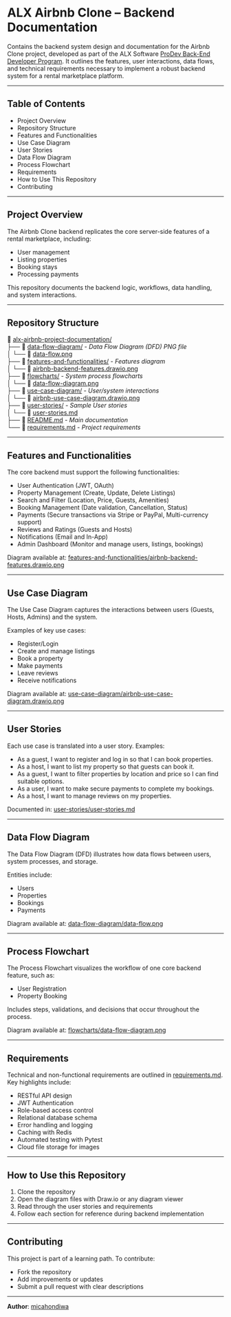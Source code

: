 # ALX Airbnb Clone – Backend Documentation

Contains the backend system design and documentation for the Airbnb Clone project, developed as part of the ALX Software [ProDev Back-End Developer Program](https://www.alxafrica.com/programme/prodev-backend/). It outlines the features, user interactions, data flows, and technical requirements necessary to implement a robust backend system for a rental marketplace platform.

---

## Table of Contents

- Project Overview  
- Repository Structure  
- Features and Functionalities  
- Use Case Diagram  
- User Stories  
- Data Flow Diagram  
- Process Flowchart  
- Requirements  
- How to Use This Repository  
- Contributing

---

## Project Overview

The Airbnb Clone backend replicates the core server-side features of a rental marketplace, including:

- User management  
- Listing properties  
- Booking stays  
- Processing payments  

This repository documents the backend logic, workflows, data handling, and system interactions.

---

## Repository Structure

📂 [alx-airbnb-project-documentation/](/)  
├── 📂 [data-flow-diagram/](data-flow-diagram/) - *Data Flow Diagram (DFD) PNG file*  
│   └── 📄 [data-flow.png](data-flow-diagram/data-flow.png)  
├── 📂 [features-and-functionalities/](features-and-functionalities/) - *Features diagram*  
│   └── 📄 [airbnb-backend-features.drawio.png](features-and-functionalities/airbnb-backend-features.drawio.png)  
├── 📂 [flowcharts/](flowcharts/) - *System process flowcharts*  
│   └── 📄 [data-flow-diagram.png](flowcharts/data-flow-diagram.png)  
├── 📂 [use-case-diagram/](use-case-diagram/) - *User/system interactions*  
│   └── 📄 [airbnb-use-case-diagram.drawio.png](use-case-diagram/airbnb-use-case-diagram.drawio.png)  
├── 📂 [user-stories/](user-stories/) - *Sample User stories*  
│   └── 📄 [user-stories.md](user-stories/user-stories.md)  
├── 📄 [README.md](README.md) - *Main documentation*  
└── 📄 [requirements.md](requirements.md) - *Project requirements*  

---

## Features and Functionalities

The core backend must support the following functionalities:

- User Authentication (JWT, OAuth)  
- Property Management (Create, Update, Delete Listings)  
- Search and Filter (Location, Price, Guests, Amenities)  
- Booking Management (Date validation, Cancellation, Status)  
- Payments (Secure transactions via Stripe or PayPal, Multi-currency support)  
- Reviews and Ratings (Guests and Hosts)  
- Notifications (Email and In-App)  
- Admin Dashboard (Monitor and manage users, listings, bookings)

Diagram available at: [features-and-functionalities/airbnb-backend-features.drawio.png](features-and-functionalities/airbnb-backend-features.drawio.png)

---

## Use Case Diagram

The Use Case Diagram captures the interactions between users (Guests, Hosts, Admins) and the system.

Examples of key use cases:

- Register/Login  
- Create and manage listings  
- Book a property  
- Make payments  
- Leave reviews  
- Receive notifications

Diagram available at: [use-case-diagram/airbnb-use-case-diagram.drawio.png](use-case-diagram/airbnb-use-case-diagram.drawio.png)

---

## User Stories

Each use case is translated into a user story. Examples:

- As a guest, I want to register and log in so that I can book properties.  
- As a host, I want to list my property so that guests can book it.  
- As a guest, I want to filter properties by location and price so I can find suitable options.  
- As a user, I want to make secure payments to complete my bookings.  
- As a host, I want to manage reviews on my properties.

Documented in: [user-stories/user-stories.md](user-stories/user-stories.md)

---

## Data Flow Diagram

The Data Flow Diagram (DFD) illustrates how data flows between users, system processes, and storage.

Entities include:

- Users  
- Properties  
- Bookings  
- Payments

Diagram available at: [data-flow-diagram/data-flow.png](data-flow-diagram/data-flow.png)

---

## Process Flowchart

The Process Flowchart visualizes the workflow of one core backend feature, such as:

- User Registration  
- Property Booking

Includes steps, validations, and decisions that occur throughout the process.

Diagram available at: [flowcharts/data-flow-diagram.png](flowcharts/data-flow-diagram.png)

---

## Requirements

Technical and non-functional requirements are outlined in [requirements.md](requirements.md). Key highlights include:

- RESTful API design  
- JWT Authentication  
- Role-based access control  
- Relational database schema  
- Error handling and logging  
- Caching with Redis  
- Automated testing with Pytest  
- Cloud file storage for images

---

## How to Use this Repository

1. Clone the repository  
2. Open the diagram files with Draw.io or any diagram viewer  
3. Read through the user stories and requirements  
4. Follow each section for reference during backend implementation

---

## Contributing

This project is part of a learning path. To contribute:

- Fork the repository  
- Add improvements or updates  
- Submit a pull request with clear descriptions

---

**Author**: [micahondiwa](https://github.com/micahondiwa/)

